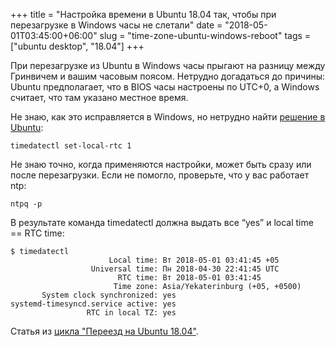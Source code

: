 +++
title = "Настройка времени в Ubuntu 18.04 так, чтобы при перезагрузке в Windows часы не слетали"
date = "2018-05-01T03:45:00+06:00"
slug = "time-zone-ubuntu-windows-reboot"
tags = ["ubuntu desktop", "18.04"]
+++

При перезагрузке из Ubuntu в Windows часы прыгают на разницу между Гринвичем и вашим часовым поясом. Нетрудно догадаться до причины: Ubuntu предполагает, что в BIOS часы настроены по UTC+0, а Windows считает, что там указано местное время.

Не знаю, как это исправляется в Windows, но нетрудно найти [решение в Ubuntu](https://help.ubuntu.com/community/UbuntuTime#Make_Linux_use_.27Local.27_time):

```
timedatectl set-local-rtc 1
```

<!--more-->

Не знаю точно, когда применяются настройки, может быть сразу или после перезагрузки. Если не помогло, проверьте, что у вас работает ntp:

```
ntpq -p
```

В результате команда timedatectl должна выдать все “yes” и local time == RTC time:

```
$ timedatectl
                      Local time: Вт 2018-05-01 03:41:45 +05
                  Universal time: Пн 2018-04-30 22:41:45 UTC
                        RTC time: Вт 2018-05-01 03:41:45
                       Time zone: Asia/Yekaterinburg (+05, +0500)
       System clock synchronized: yes
systemd-timesyncd.service active: yes
                 RTC in local TZ: yes
```

Статья из [цикла "Переезд на Ubuntu 18.04"](/blog/2018/04/30/windows-ubuntu-18.04-migrate/).
